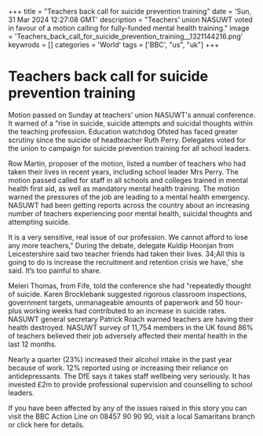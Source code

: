 +++
title = "Teachers back call for suicide prevention training"
date = 'Sun, 31 Mar 2024 12:27:08 GMT'
description = "Teachers' union NASUWT voted in favour of a motion calling for fully-funded mental health training."
image = 'Teachers_back_call_for_suicide_prevention_training__1321144216.png'
keywrods =  []
categories = 'World'
tags = ['BBC', "us", "uk"]
+++

# Teachers back call for suicide prevention training

Motion passed on Sunday at teachers' union NASUWT<bb>'s annual conference.
It warned of a <bb>"rise in suicide, suicide attempts and suicidal thoughts within the teaching profession.
Education watchdog Ofsted has faced greater scrutiny since the suicide of headteacher Ruth Perry.
Delegates voted for the union to campaign for suicide prevention training for all school leaders.

Row Martin, proposer of the motion, listed a number of teachers who had taken their lives in recent years, including school leader Mrs Perry.
The motion passed called for staff in all schools and colleges trained in mental health first aid, as well as mandatory mental health training.
The motion warned the pressures of the job are leading to a mental health emergency.
NASUWT had been getting reports across the country about an increasing number of teachers experiencing poor mental health, suicidal thoughts and attempting suicide.

It is a very sensitive, real issue of our profession.
We cannot afford to lose any more teachers,<bb>" During the debate, delegate Kuldip Hoonjan from Leicestershire said two teacher friends had taken their lives.
34;All this is going to do is increase the recruitment and retention crisis we have,’ she said.
It’s too painful to share.

Meleri Thomas, from Fife, told the conference she had <bb>"repeatedly thought of suicide.
Karen Brocklebank suggested rigorous classroom inspections, government targets, unmanageable amounts of paperwork and 50 hour-plus working weeks had contributed to an increase in suicide rates.
NASUWT general secretary Patrick Roach warned teachers are having their health destroyed.
NASUWT survey of 11,754 members in the UK found 86% of teachers believed their job adversely affected their mental health in the last 12 months.

Nearly a quarter (23%) increased their alcohol intake in the past year because of work.
12% reported using or increasing their reliance on antidepressants.
The DfE says it takes staff wellbeing very seriously.
It has invested £2m to provide professional supervision and counselling to school leaders.

If you have been affected by any of the issues raised in this story you can visit the BBC Action Line on 08457 90 90 90, visit a local Samaritans branch or click here for details.


